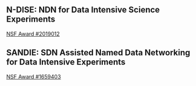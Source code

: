 ## N-DISE: NDN for Data Intensive Science Experiments
[NSF Award #2019012](https://nsf.gov/awardsearch/showAward?AWD_ID=2019012)

## SANDIE: SDN Assisted Named Data Networking for Data Intensive Experiments
[NSF Award #1659403](https://www.nsf.gov/awardsearch/showAward?AWD_ID=1659403)
